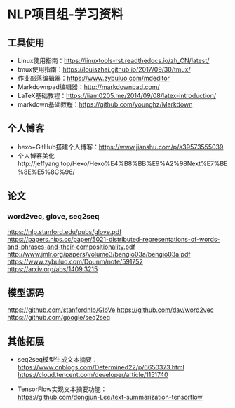 # NLP项目组-学习资料


## 工具使用
* Linux使用指南：https://linuxtools-rst.readthedocs.io/zh_CN/latest/ 　　 <br>
* tmux使用指南：https://louiszhai.github.io/2017/09/30/tmux/ 　　 <br>
* 作业部落编辑器：https://www.zybuluo.com/mdeditor 　　  <br>
* Markdownpad编辑器：http://markdownpad.com/ 　　  <br>
* LaTeX基础教程：https://liam0205.me/2014/09/08/latex-introduction/ 　　  <br>
* markdown基础教程：https://github.com/younghz/Markdown 　　  <br>

## 个人博客
* hexo+GitHub搭建个人博客：https://www.jianshu.com/p/a39573555039 　　  <br>
* 个人博客美化http://jeffyang.top/Hexo/Hexo%E4%B8%BB%E9%A2%98Next%E7%BE%8E%E5%8C%96/ 　　 

## 论文
### word2vec, glove, seq2seq
https://nlp.stanford.edu/pubs/glove.pdf  <br>
https://papers.nips.cc/paper/5021-distributed-representations-of-words-and-phrases-and-their-compositionality.pdf  <br>
http://www.jmlr.org/papers/volume3/bengio03a/bengio03a.pdf  <br>
https://www.zybuluo.com/Dounm/note/591752  <br>
https://arxiv.org/abs/1409.3215  <br>

## 模型源码
https://github.com/stanfordnlp/GloVe 
https://github.com/dav/word2vec  
https://github.com/google/seq2seq

## 其他拓展
* seq2seq模型生成文本摘要： <br>
https://www.cnblogs.com/Determined22/p/6650373.html  <br>
https://cloud.tencent.com/developer/article/1151740

* TensorFlow实现文本摘要功能： <br>
https://github.com/dongjun-Lee/text-summarization-tensorflow
